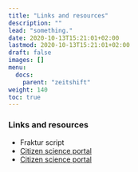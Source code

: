 ```yaml
---
title: "Links and resources"
description: ""
lead: "something."
date: 2020-10-13T15:21:01+02:00
lastmod: 2020-10-13T15:21:01+02:00
draft: false
images: []
menu:
  docs:
    parent: "zeitshift"
weight: 140
toc: true
---
```


<!--{{< alert icon="💡" text="You can change the commands in the scripts section of `./package.json`." >}}-->

### Links and resources

- Fraktur script
- [Citizen science portal](https://www.citizen-science.at/en/projects/how-to-list-a-project)
- [Citizen science portal](https://www.buergerschaffenwissen.de/)

